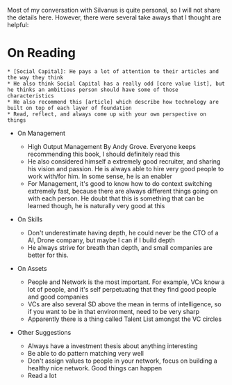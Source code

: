 Most of my conversation with Silvanus is quite personal, so I will not share the details here. However, there were several take aways that I thought are helpful:

# On Reading
	* [Social Capital]: He pays a lot of attention to their articles and the way they think
	* He also think Social Capital has a really odd [core value list], but he thinks an ambitious person should have some of those characteristics
	* He also recommend this [article] which describe how technology are built on top of each layer of foundation
	* Read, reflect, and always come up with your own perspective on things

* On Management
	* High Output Management By Andy Grove. Everyone keeps recommending this book, I should definitely read this
	* He also considered himself a extremely good recruiter, and sharing his vision and passion. He is always able to hire very good people to work with/for him. In some sense, he is an enabler
	* For Management, it's good to know how to do context switching extremely fast, because there are always different things going on with each person. He doubt that this is something that can be learned though, he is naturally very good at this

* On Skills 
	* Don't underestimate having depth, he could never be the CTO of a AI, Drone company, but maybe I can if I build depth
	* He always strive for breath than depth, and small companies are better for this.

* On Assets
	* People and Network is the most important. For example, VCs know a lot of people, and it's self perpetuating that they find good people and good companies
	* VCs are also several SD above the mean in terms of intelligence, so if you want to be in that environment, need to be very sharp
	* Apparently there is a thing called Talent List amongst the VC circles

* Other Suggestions
	* Always have a investment thesis about anything interesting
	* Be able to do pattern matching very well
	* Don't assign values to people in your network, focus on building a healthy nice network. Good things can happen
	* Read a lot

[Social Capital]: http://www.socialcapital.com/artifacts/
[article]: https://medium.com/@alexdanco/emergent-layers-an-introduction-f91c3cbe0175#.hxxcbzsgb
[core value list]: http://www.socialcapital.com/vision/